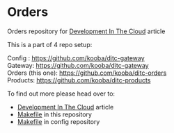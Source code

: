 # Orders
Orders repository for [Development In The Cloud](https://medium.com/@JakubBorys/development-in-the-cloud-4aa2cabd3880) article

This is a part of 4 repo setup:

Config : https://github.com/kooba/ditc-gateway  
Gateway: https://github.com/kooba/ditc-gateway  
Orders (this one): https://github.com/kooba/ditc-orders  
Products: https://github.com/kooba/ditc-products  

To find out more please head over to:
- [Development In The Cloud](https://medium.com/@JakubBorys/development-in-the-cloud-4aa2cabd3880) article
- [Makefile](https://github.com/kooba/ditc-orders/blob/master/Makefile) in this repository
- [Makefile](https://github.com/kooba/ditc-config/blob/master/Makefile) in config repository
